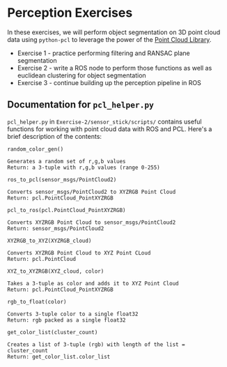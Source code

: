 # Perception Exercises

In these exercises, we will perform object segmentation on 3D point cloud data using `python-pcl` to leverage the power of the [Point Cloud Library](http://pointclouds.org/).  

* Exercise 1 - practice performing filtering and RANSAC plane segmentation
* Exercise 2 - write a ROS node to perform those functions as well as euclidean clustering for object segmentation
* Exercise 3 - continue building up the perception pipeline in ROS


## Documentation for `pcl_helper.py`

`pcl_helper.py` in `Exercise-2/sensor_stick/scripts/` contains useful functions for working with point cloud data with ROS and PCL. Here's a brief description of the contents:
 
`random_color_gen()` 
```
Generates a random set of r,g,b values
Return: a 3-tuple with r,g,b values (range 0-255)
```

`ros_to_pcl(sensor_msgs/PointCloud2)` 
```
Converts sensor_msgs/PointCloud2 to XYZRGB Point Cloud
Return: pcl.PointCloud_PointXYZRGB
```

`pcl_to_ros(pcl.PointCloud_PointXYZRGB)` 
```
Converts XYZRGB Point Cloud to sensor_msgs/PointCloud2
Return: sensor_msgs/PointCloud2
```

`XYZRGB_to_XYZ(XYZRGB_cloud)` 
```
Converts XYZRGB Point Cloud to XYZ Point CLoud
Return: pcl.PointCloud
```

`XYZ_to_XYZRGB(XYZ_cloud, color)` 
```
Takes a 3-tuple as color and adds it to XYZ Point Cloud
Return: pcl.PointCloud_PointXYZRGB
```

`rgb_to_float(color)`
```
Converts 3-tuple color to a single float32
Return: rgb packed as a single float32
```

`get_color_list(cluster_count)` 
```
Creates a list of 3-tuple (rgb) with length of the list = cluster_count
Return: get_color_list.color_list
```
